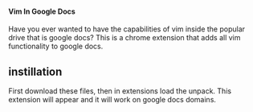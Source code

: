 #### Vim In Google Docs

Have you ever wanted to have the capabilities of vim inside
the popular drive that is google docs? This is a chrome
extension that adds all vim functionality to google docs.

## instillation

First download these files, then in extensions load the unpack.
This extension will appear and it will work on google docs domains.
